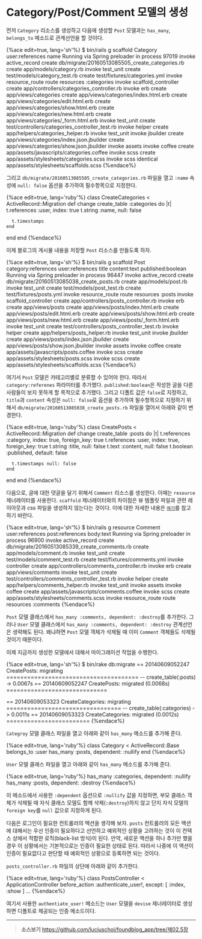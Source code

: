# Category/Post/Comment 모델의 생성

먼저 `Category` 리소스를 생성하고 다음에 생성할 `Post` 모델과는 `has_many`, `belongs_to` 메소드로 관계선언을 할 것이다.

{%ace edit=true, lang='sh'%}
$ bin/rails g scaffold Category user:references name
Running via Spring preloader in process 97019
      invoke  active_record
      create    db/migrate/20160513085505_create_categories.rb
      create    app/models/category.rb
      invoke    test_unit
      create      test/models/category_test.rb
      create      test/fixtures/categories.yml
      invoke  resource_route
       route    resources :categories
      invoke  scaffold_controller
      create    app/controllers/categories_controller.rb
      invoke    erb
      create      app/views/categories
      create      app/views/categories/index.html.erb
      create      app/views/categories/edit.html.erb
      create      app/views/categories/show.html.erb
      create      app/views/categories/new.html.erb
      create      app/views/categories/_form.html.erb
      invoke    test_unit
      create      test/controllers/categories_controller_test.rb
      invoke    helper
      create      app/helpers/categories_helper.rb
      invoke      test_unit
      invoke    jbuilder
      create      app/views/categories/index.json.jbuilder
      create      app/views/categories/show.json.jbuilder
      invoke  assets
      invoke    coffee
      create      app/assets/javascripts/categories.coffee
      invoke    scss
      create      app/assets/stylesheets/categories.scss
      invoke  scss
   identical    app/assets/stylesheets/scaffolds.scss
{%endace%}

그리고 `db/migrate/20160513085505_create_categories.rb` 파일을 열고 `:name` 속성에 `null: false` 옵션을 추가하여 필수항목으로 지정한다.

{%ace edit=true, lang='ruby'%}
class CreateCategories < ActiveRecord::Migration
  def change
    create_table :categories do |t|
      t.references :user, index: true
      t.string :name, null: false

      t.timestamps
    end
  end
end
{%endace%}


이제 블로그의 게시물 내용을 저장할 `Post` 리소스를 만들도록 하자.

{%ace edit=true, lang='sh'%}
$ bin/rails g scaffold Post category:references user:references title content:text published:boolean
Running via Spring preloader in process 96447
      invoke  active_record
      create    db/migrate/20160513085038_create_posts.rb
      create    app/models/post.rb
      invoke    test_unit
      create      test/models/post_test.rb
      create      test/fixtures/posts.yml
      invoke  resource_route
       route    resources :posts
      invoke  scaffold_controller
      create    app/controllers/posts_controller.rb
      invoke    erb
      create      app/views/posts
      create      app/views/posts/index.html.erb
      create      app/views/posts/edit.html.erb
      create      app/views/posts/show.html.erb
      create      app/views/posts/new.html.erb
      create      app/views/posts/_form.html.erb
      invoke    test_unit
      create      test/controllers/posts_controller_test.rb
      invoke    helper
      create      app/helpers/posts_helper.rb
      invoke      test_unit
      invoke    jbuilder
      create      app/views/posts/index.json.jbuilder
      create      app/views/posts/show.json.jbuilder
      invoke  assets
      invoke    coffee
      create      app/assets/javascripts/posts.coffee
      invoke    scss
      create      app/assets/stylesheets/posts.scss
      invoke  scss
      create    app/assets/stylesheets/scaffolds.scss
{%endace%}

여기서 `Post` 모델은 카테고리별로 분류할 수 있어야 한다. 따라서 `category:referenes` 파라미터를 추가했다. `published:boolean`은 작성한 글을 다른 사람들이 보지 못하게 할 목적으로 추가했다. 그리고 디폴트 값은 `false`로 지정하고, `title`과 `content` 속성은 `null: false`로 옵션을 추가하여 필수항목으로 지정하기 위해서 `db/migrate/20160513085038_create_posts.rb` 파일을 열어서 아래와 같이 변경한다.

{%ace edit=true, lang='ruby'%}
class CreatePosts < ActiveRecord::Migration
  def change
    create_table :posts do |t|
      t.references :category, index: true, foreign_key: true
      t.references :user, index: true, foreign_key: true
      t.string :title, null: false
      t.text :content, null: false
      t.boolean :published, default: false

      t.timestamps null: false
    end
  end
end
{%endace%}

다음으로, 글에 대한 댓글을 달기 위해서 `Comment` 리소스를 생성한다. 이때는 `resource` 제너레이터를 사용한다. `scaffold` 제너레이터와의 차이점은 뷰 템플릿 파일과 관련 레이아웃과 css 파일을 생성하지 않는다는 것이다. 이에 대한 자세한 내용은 [`여기`](http://www.question-defense.com/2009/12/29/rails-resource-vs-rails-scaffold)를 참고하기 바란다.

{%ace edit=true, lang='sh'%}
$ bin/rails g resource Comment user:references post:references body:text
Running via Spring preloader in process 96900
      invoke  active_record
      create    db/migrate/20160513085339_create_comments.rb
      create    app/models/comment.rb
      invoke    test_unit
      create      test/models/comment_test.rb
      create      test/fixtures/comments.yml
      invoke  controller
      create    app/controllers/comments_controller.rb
      invoke    erb
      create      app/views/comments
      invoke    test_unit
      create      test/controllers/comments_controller_test.rb
      invoke    helper
      create      app/helpers/comments_helper.rb
      invoke      test_unit
      invoke    assets
      invoke      coffee
      create        app/assets/javascripts/comments.coffee
      invoke      scss
      create        app/assets/stylesheets/comments.scss
      invoke  resource_route
       route    resources :comments
{%endace%}

`Post` 모델 클래스에서 `has_many :comments, dependent: :destroy`를 추가한다. 그러나 `User` 모델 클래스에서 `has_many :comments, dependent: :destroy` 관계선언은 생략해도 된다. 왜냐하면 `Post` 모델 객체가 삭제될 때 이미 `Comment` 객체들도 삭제될 것이기 때문이다.

이제 지금까지 생성한 모델에서 대해서 마이그레이션 작업을 수행한다.

{%ace edit=true, lang='sh'%}
$ bin/rake db:migrate
== 20140609052247 CreatePosts: migrating ======================================
-- create_table(:posts)
   -> 0.0067s
== 20140609052247 CreatePosts: migrated (0.0068s) =============================

== 20140609053323 CreateCategories: migrating =================================
-- create_table(:categories)
   -> 0.0011s
== 20140609053323 CreateCategories: migrated (0.0012s) ========================
{%endace%}

`Categroy` 모델 클래스 파일을 열고 아래와 같이 `has_many` 메소드를 추가해 준다.

{%ace edit=true, lang='ruby'%}
class Category < ActiveRecord::Base
  belongs_to :user
  has_many :posts, dependent: :nullify
end
{%endace%}

`User` 모델 클래스 파일을 열고 아래와 같이 `has_many` 메소드를 추가해 준다.

{%ace edit=true, lang='ruby'%}
has_many :categories, dependent: :nullify
has_many :posts, dependent: :destroy
{%endace%}

이 메소드에서 사용한 `:dependent` 옵션으로 `:nullify` 값을 지정하면, 부모 클래스 객체가 삭제될 때 자식 클래스 모델도 함께 삭제(`:destroy`)하지 않고 단지 자식 모델의 `foreign key`를 `null` 값으로 지정하게 된다.

다음은 로그인이 필요한 컨트롤러의 액션을 생각해 보자.
`posts` 컨트롤러의 모든 액션에 대해서는 우선 인증이 필요하다고 선언하고 예외적인 상황을 고려하는 것이 이 컨텍스 상에서 적합한 로직(black-list 방식)이 된다. 만약, 새로운 액션을 하나 추가만 했을 경우 이 상황에서는 기본적으로는 인증이 필요한 상태로 된다. 따라서 나중에 이 액션이 인증이 필요없다고 판단할 때 예외적인 상황으로 등록하면 되는 것이다.

`posts_controller.rb` 파일의 상단에 아래와 같이 추가한다.

{%ace edit=true, lang='ruby'%}
class PostsController < ApplicationController
  before_action :authenticate_user!, except: [ :index, :show ]
...
{%endace%}

여기서 사용한 `authentiate_user!` 메소드는 `User` 모델을 `devise` 제너레이터로 생성하면 디폴트로 제공되는 인증 메소드이다.

---

> **소스보기** https://github.com/luciuschoi/foundblog_app/tree/제02.5장
